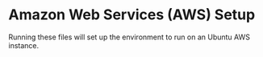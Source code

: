 # Amazon Web Services (AWS) Setup

Running these files will set up the environment to run on an Ubuntu AWS instance.
